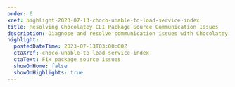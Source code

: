 ```yaml
---
order: 0
xref: highlight-2023-07-13-choco-unable-to-load-service-index
title: Resolving Chocolatey CLI Package Source Communication Issues
description: Diagnose and resolve communication issues with Chocolatey CLI package sources, including SSL/TLS and certificate errors, and find solutions to ensure seamless package management.
highlight:
  postedDateTime: 2023-07-13T03:00:00Z
  ctaXref: choco-unable-to-load-service-index
  ctaText: Fix package source issues
  showOnHome: false
  showOnHighlights: true
---
```

